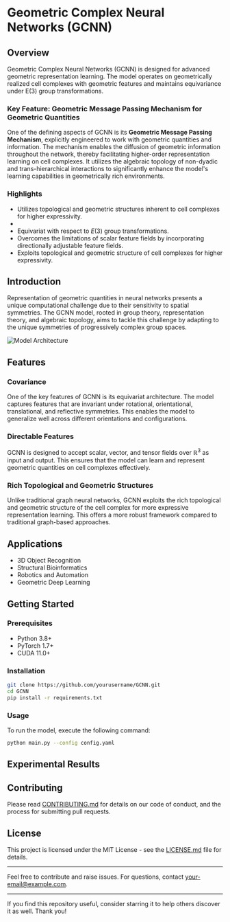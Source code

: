 # Geometric Complex Neural Networks (GCNN)

## Overview

Geometric Complex Neural Networks (GCNN) is designed for advanced geometric representation learning. The model operates on geometrically realized cell complexes with geometric features and maintains equivariance under $\mathrm{E}(3)$ group transformations.

### Key Feature: Geometric Message Passing Mechanism for Geometric Quantities

One of the defining aspects of GCNN is its **Geometric Message Passing Mechanism**, explicitly engineered to work with geometric quantities and information. The mechanism enables the diffusion of geometric information throughout the network, thereby facilitating higher-order representation learning on cell complexes. It utilizes the algebraic topology of non-dyadic and trans-hierarchical interactions to significantly enhance the model's learning capabilities in geometrically rich environments.

### Highlights

- Utilizes topological and geometric structures inherent to cell complexes for higher expressivity.
- 
- Equivariat with respect to $E(3)$ group transformations.
- Overcomes the limitations of scalar feature fields by incorporating directionally adjustable feature fields.
- Exploits topological and geometric structure of cell complexes for higher expressivity.

## Introduction

Representation of geometric quantities in neural networks presents a unique computational challenge due to their sensitivity to spatial symmetries. The GCNN model, rooted in group theory, representation theory, and algebraic topology, aims to tackle this challenge by adapting to the unique symmetries of progressively complex group spaces.

![Model Architecture](./gcnn-architecture.png)

## Features

### Covariance

One of the key features of GCNN is its equivariat architecture. The model captures features that are invariant under rotational, orientational, translational, and reflective symmetries. This enables the model to generalize well across different orientations and configurations.

### Directable Features

GCNN is designed to accept scalar, vector, and tensor fields over $\mathbb{R}^3$ as input and output. This ensures that the model can learn and represent geometric quantities on cell complexes effectively.

### Rich Topological and Geometric Structures

Unlike traditional graph neural networks, GCNN exploits the rich topological and geometric structure of the cell complex for more expressive representation learning. This offers a more robust framework compared to traditional graph-based approaches.

## Applications

- 3D Object Recognition
- Structural Bioinformatics
- Robotics and Automation
- Geometric Deep Learning

## Getting Started

### Prerequisites

- Python 3.8+
- PyTorch 1.7+
- CUDA 11.0+

### Installation

```bash
git clone https://github.com/yourusername/GCNN.git
cd GCNN
pip install -r requirements.txt
```

### Usage

To run the model, execute the following command:

```bash
python main.py --config config.yaml
```

## Experimental Results



## Contributing

Please read [CONTRIBUTING.md](./CONTRIBUTING.md) for details on our code of conduct, and the process for submitting pull requests.

## License

This project is licensed under the MIT License - see the [LICENSE.md](LICENSE.md) file for details.

---

Feel free to contribute and raise issues. For questions, contact [your-email@example.com](mailto:your-email@example.com).

---

If you find this repository useful, consider starring it to help others discover it as well. Thank you!

